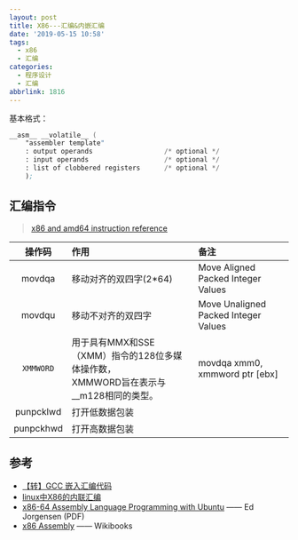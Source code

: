 ```yaml
---
layout: post
title: X86---汇编&内嵌汇编
date: '2019-05-15 10:58'
tags:
  - x86
  - 汇编
categories:
  - 程序设计
  - 汇编
abbrlink: 1816
---
```

基本格式：

``` asm
__asm__ __volatile__ (
    "assembler template"
    : output operands                  /* optional */
    : input operands                   /* optional */
    : list of clobbered registers      /* optional */
    );
```
<!--more-->


## 汇编指令

> [x86 and amd64 instruction reference](https://www.felixcloutier.com/x86/index.html)

| 操作码  | 作用  | 备注  |
|:------:|:-----|:------|
| movdqa  | 移动对齐的双四字(2*64) | Move Aligned Packed Integer Values  |
| movdqu  | 移动不对齐的双四字  | Move Unaligned Packed Integer Values  |
| `XMMWORD`  | 用于具有MMX和SSE（XMM）指令的128位多媒体操作数，<br/> XMMWORD旨在表示与__m128相同的类型。| movdqa   xmm0, xmmword ptr [ebx]  |
| punpcklwd  | 打开低数据包装  |   |
| punpckhwd  | 打开高数据包装  |   |



## 参考

* [【转】GCC 嵌入汇编代码](https://www.cnblogs.com/whutzhou/articles/2638498.html)
* [linux中X86的内联汇编](http://blog.chinaunix.net/uid-21602837-id-1823631.html)
* [x86-64 Assembly Language Programming with Ubuntu](http://www.egr.unlv.edu/~ed/assembly64.pdf) —— Ed Jorgensen (PDF)
* [x86 Assembly](https://en.wikibooks.org/wiki/X86_Assembly) —— Wikibooks
